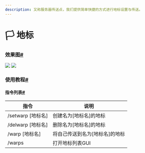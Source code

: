 ```yaml
---
description: 又称服务器传送点，我们提供简单快捷的方式进行地标设置与传送。
---
```


# 🏳 地标

### 效果图[#](https://doc.ultitools.ultikits.com/function/di-biao.html#%E6%95%88%E6%9E%9C%E5%9B%BE) <a href="#xiao-guo-tu" id="xiao-guo-tu"></a>

![](https://doc.ultitools.ultikits.com/assets/%E5%9C%B0%E6%A0%871.jpg) ![](https://doc.ultitools.ultikits.com/assets/%E5%9C%B0%E6%A0%872.jpg)

### 使用教程[#](https://doc.ultitools.ultikits.com/function/di-biao.html#%E4%BD%BF%E7%94%A8%E6%95%99%E7%A8%8B) <a href="#shi-yong-jiao-cheng" id="shi-yong-jiao-cheng"></a>

#### 指令列表[#](https://doc.ultitools.ultikits.com/function/di-biao.html#%E6%8C%87%E4%BB%A4%E5%88%97%E8%A1%A8) <a href="#zhi-ling-lie-biao" id="zhi-ling-lie-biao"></a>

| 指令              | 说明                |
| --------------- | ----------------- |
| /setwarp \[地标名] | 创建名为\[地标名]的地标     |
| /delwarp \[地标名] | 删除名为\[地标名]的地标     |
| /warp \[地标名]    | 将自己传送到名为\[地标名]的地标 |
| /warps          | 打开地标列表GUI         |

